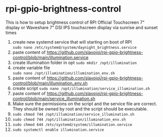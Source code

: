 # rpi-gpio-brightness-control
This is how to setup brightness control of RPI Official Touchscreen 7" display or Waveshare 7" DSI IPS touchscreen display via sunrise and sunset times

1. create new systemd service that will starting on boot of RPI   
`sudo nano /etc/systemd/system/daynight_brightness.service`
2. paste content of https://github.com/slavojoi/rpi-gpio-brightness-control/blob/main/illumination.service   
3. create illumination folder in opt
`sudo mkdir /opt/illumination`
4. create variable file   
`sudo nano /opt/illumination/illumination_env.sh`
5. paste content of https://github.com/slavojoi/rpi-gpio-brightness-control/blob/main/illumination_env.sh
6. create script
`sudo nano /opt/illumination/service_illumination.sh`
7. paste content of https://github.com/slavojoi/rpi-gpio-brightness-control/blob/main/service_illumination.sh
8. Make sure the permissions on the script and the service file are correct. They should be owned by root and the script should be executable.   
9. `sudo chmod 744 /opt/illumination/service_illumination.sh`
10. `sudo chmod 744 /opt/illumination/illumination_env.sh`
11. `sudo chmod 644 /etc/systemd/system/illumination.service`
12. `sudo systemctl enable illumination.service`
